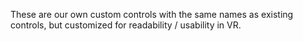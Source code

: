 These are our own custom controls with the same names as existing controls, but
customized for readability / usability in VR.

